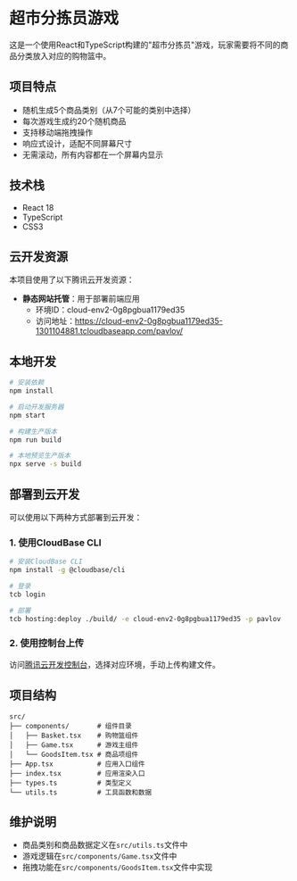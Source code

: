 # 超市分拣员游戏

这是一个使用React和TypeScript构建的"超市分拣员"游戏，玩家需要将不同的商品分类放入对应的购物篮中。

## 项目特点

- 随机生成5个商品类别（从7个可能的类别中选择）
- 每次游戏生成约20个随机商品
- 支持移动端拖拽操作
- 响应式设计，适配不同屏幕尺寸
- 无需滚动，所有内容都在一个屏幕内显示

## 技术栈

- React 18
- TypeScript
- CSS3

## 云开发资源

本项目使用了以下腾讯云开发资源：

- **静态网站托管**：用于部署前端应用
  - 环境ID：cloud-env2-0g8pgbua1179ed35
  - 访问地址：https://cloud-env2-0g8pgbua1179ed35-1301104881.tcloudbaseapp.com/pavlov/

## 本地开发

```bash
# 安装依赖
npm install

# 启动开发服务器
npm start

# 构建生产版本
npm run build

# 本地预览生产版本
npx serve -s build
```

## 部署到云开发

可以使用以下两种方式部署到云开发：

### 1. 使用CloudBase CLI

```bash
# 安装CloudBase CLI
npm install -g @cloudbase/cli

# 登录
tcb login

# 部署
tcb hosting:deploy ./build/ -e cloud-env2-0g8pgbua1179ed35 -p pavlov
```

### 2. 使用控制台上传

访问[腾讯云开发控制台](https://console.cloud.tencent.com/tcb/hosting)，选择对应环境，手动上传构建文件。

## 项目结构

```
src/
├── components/       # 组件目录
│   ├── Basket.tsx    # 购物篮组件
│   ├── Game.tsx      # 游戏主组件
│   └── GoodsItem.tsx # 商品项组件
├── App.tsx           # 应用入口组件
├── index.tsx         # 应用渲染入口
├── types.ts          # 类型定义
└── utils.ts          # 工具函数和数据
```

## 维护说明

- 商品类别和商品数据定义在`src/utils.ts`文件中
- 游戏逻辑在`src/components/Game.tsx`文件中
- 拖拽功能在`src/components/GoodsItem.tsx`文件中实现